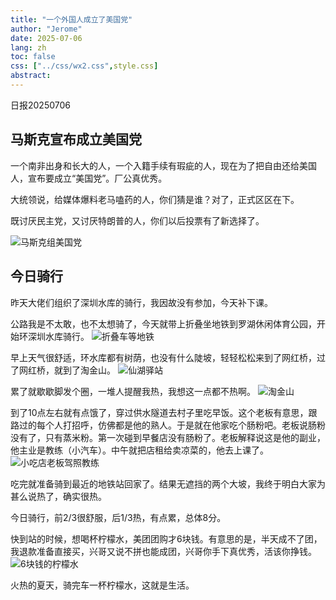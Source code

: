 ```yaml
---
title: "一个外国人成立了美国党"
author: "Jerome"
date: 2025-07-06
lang: zh
toc: false
css: ["../css/wx2.css",style.css]
abstract: 
---
```


日报20250706

## 马斯克宣布成立美国党
一个南非出身和长大的人，一个入籍手续有瑕疵的人，现在为了把自由还给美国人，宣布要成立“美国党”。厂公真优秀。

大统领说，给媒体爆料老马嗑药的人，你们猜是谁？对了，正式区区在下。

既讨厌民主党，又讨厌特朗普的人，你们以后投票有了新选择了。

![马斯克组美国党](../img/马斯克组美国党.png)

## 今日骑行
昨天大佬们组织了深圳水库的骑行，我因故没有参加，今天补下课。

公路我是不太敢，也不太想骑了，今天就带上折叠坐地铁到罗湖休闲体育公园，开始环深圳水库骑行。
![折叠车等地铁](../img/折叠车等地铁.jpg)

早上天气很舒适，环水库都有树荫，也没有什么陡坡，轻轻松松来到了网红桥，过了网红桥，就到了淘金山。
![仙湖驿站](../img/仙湖驿站.jpg)

累了就歇歇脚发个圈，一堆人提醒我热，我想这一点都不热啊。
![淘金山](../img/淘金山.jpg)

到了10点左右就有点饿了，穿过供水隧道去村子里吃早饭。这个老板有意思，跟路过的每个人打招呼，仿佛都是他的熟人。于是就在他家吃个肠粉吧。老板说肠粉没有了，只有蒸米粉。第一次碰到早餐店没有肠粉了。老板解释说这是他的副业，他主业是教练（小汽车）。中午就把店租给卖凉菜的，他去上课了。
![小吃店老板驾照教练](../img/小吃店老板驾照教练.jpg)


吃完就准备骑到最近的地铁站回家了。结果无遮挡的两个大坡，我终于明白大家为甚么说热了，确实很热。

今日骑行，前2/3很舒服，后1/3热，有点累，总体8分。

快到站的时候，想喝杯柠檬水，美团团购才6块钱。有意思的是，半天成不了团，我退款准备直接买，兴哥又说不拼也能成团，兴哥你手下真优秀，活该你挣钱。
![6块钱的柠檬水](../img/6块钱的柠檬水.jpg)

火热的夏天，骑完车一杯柠檬水，这就是生活。

